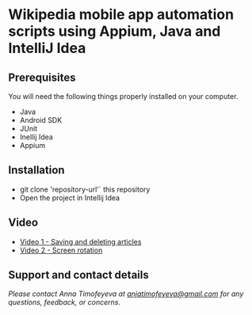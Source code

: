 # Wikipedia mobile app automation scripts using Appium, Java and IntelliJ Idea 

## Prerequisites

You will need the following things properly installed on your computer.

* Java
* Android SDK
* JUnit
* Inellij Idea
* Appium

## Installation
* git clone 'repository-url'` this repository
* Open the project in Intellij Idea

## Video 
* [Video 1 - Saving and deleting articles](https://raw.githubusercontent.com/annatimofeyeva/AppiumAutomation/master/Wiki4.mp4)
* [Video 2 - Screen rotation](https://raw.githubusercontent.com/annatimofeyeva/AppiumAutomation/master/Wiki4.mp4)

## Support and contact details
_Please contact Anna Timofeyeva at anjatimofeyeva@gmail.com for any questions, feedback, or concerns._

